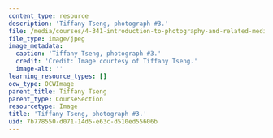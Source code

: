 ```yaml
---
content_type: resource
description: 'Tiffany Tseng, photograph #3.'
file: /media/courses/4-341-introduction-to-photography-and-related-media-fall-2007/7b778550d07114d5e63cd510ed55606b_tseng3.jpg
file_type: image/jpeg
image_metadata:
  caption: 'Tiffany Tseng, photograph #3.'
  credit: 'Credit: Image courtesy of Tiffany Tseng.'
  image-alt: ''
learning_resource_types: []
ocw_type: OCWImage
parent_title: Tiffany Tseng
parent_type: CourseSection
resourcetype: Image
title: 'Tiffany Tseng, photograph #3.'
uid: 7b778550-d071-14d5-e63c-d510ed55606b
---
```

